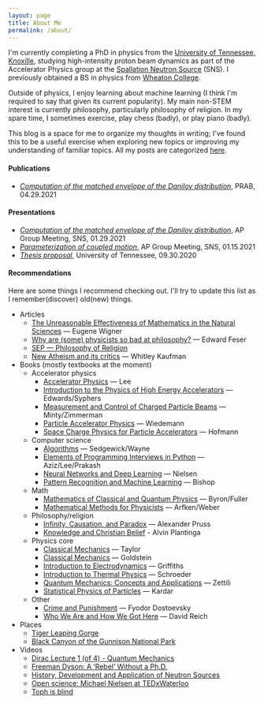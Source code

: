```yaml
---
layout: page
title: About Me
permalink: /about/
---
```


I'm currently completing a PhD in physics from the [University of Tennessee, Knoxille](http://physics.utk.edu), studying high-intensity proton beam dynamics as part of the Accelerator Physics group at the [Spallation Neutron Source](https://neutrons.ornl.gov/sns) (SNS). I previously obtained a BS in physics from [Wheaton College](https://www.wheaton.edu). 

Outside of physics, I enjoy learning about machine learning (I think I'm required to say that given its current popularity). My main non-STEM interest is currently philosophy, particularly philosophy of religion. In my spare time, I sometimes exercise, play chess (badly), or play piano (badly).

This blog is a space for me to organize my thoughts in writing; I've found this to be a useful exercise when exploring new topics or improving my understanding of familiar topics. All my posts are categorized [here](https://austin-hoover.github.io/blog/categories/).


#### Publications
* [*Computation of the matched envelope of the Danilov distribution*](https://doi.org/10.1103/PhysRevAccelBeams.24.044201), PRAB, 04.29.2021

#### Presentations
* [*Computation of the matched envelope of the Danilov distribution*](../_pages/presentations/2021-01-29_APgroup_matched_envelope.pdf), AP Group Meeting, SNS, 01.29.2021
* [*Parameterization of coupled motion*](../_pages/presentations/2021-01-15_APgroup_coupled_motion.pdf), AP Group Meeting, SNS, 01.15.2021
* [*Thesis proposal*](../_pages/presentations/2020-09-30_thesis_proposal.pdf), University of Tennessee, 09.30.2020

#### Recommendations 
Here are some things I recommend checking out. I'll try to update this list as I remember(discover) old(new) things.
* Articles
    * [The Unreasonable Effectiveness of Mathematics in the Natural Sciences](https://www.maths.ed.ac.uk/~v1ranick/papers/wigner.pdf) — Eugene Wigner
    * [Why are (some) physicists so bad at philosophy?](http://edwardfeser.blogspot.com/2011/02/why-are-some-physicists-so-bad-at.html) — Edward Feser
    * [SEP — Philosophy of Religion](https://plato.stanford.edu/entries/philosophy-religion/)
    * [New Atheism and its critics](https://onlinelibrary.wiley.com/doi/10.1111/phc3.12560) — Whitley Kaufman
* Books (mostly textbooks at the moment)
    * Accelerator physics
        * [Accelerator Physics](https://www.worldscientific.com/worldscibooks/10.1142/8335) — Lee
        * [Introduction to the Physics of High Energy Accelerators](https://www.amazon.com/Introduction-Physics-High-Energy-Accelerators/dp/0471551635) — Edwards/Syphers
        * [Measurement and Control of Charged Particle Beams](https://www.springer.com/gp/book/9783540441878t) — Minty/Zimmerman
        * [Particle Accelerator Physics](https://www.springer.com/gp/book/9783540490456) — Wiedemann
        * [Space Charge Physics for Particle Accelerators](https://link.springer.com/book/10.1007/978-3-319-62157-9) — Hofmann
    * Computer science
        * [Algorithms](https://www.amazon.com/dp/032157351X/ref=cm_sw_em_r_mt_dp_KS6HQWZ5R3MSDS71Z3RE?_encoding=UTF8&psc=1) — Sedgewick/Wayne 
        * [Elements of Programming Interviews in Python](https://www.amazon.com/Elements-Programming-Interviews-Insiders-Guide/dp/1479274836) — Aziz/Lee/Prakash
        * [Neural Networks and Deep Learning](http://neuralnetworksanddeeplearning.com) — Nielsen
        * [Pattern Recognition and Machine Learning](https://www.amazon.com/Pattern-Recognition-Learning-Information-Statistics/dp/0387310738) — Bishop
    * Math
        * [Mathematics of Classical and Quantum Physics](https://www.amazon.com/Mathematics-Classical-Quantum-Physics-Dover/dp/048667164X) — Byron/Fuller
        * [Mathematical Methods for Physicists](https://www.amazon.com/Mathematical-Methods-Physicists-Comprehensive-Guide/dp/0123846544) — Arfken/Weber
    * Philosophy/religion
        * [Infinity, Causation, and Paradox](https://www.amazon.com/Infinity-Causation-Paradox-Alexander-Pruss/dp/0198810334) — Alexander Pruss
        * [Knowledge and Christian Belief](https://www.amazon.com/Knowledge-Christian-Belief-Alvin-Plantinga/dp/0802872042) - Alvin Plantinga
    * Physics core
        * [Classical Mechanics](https://www.amazon.com/Classical-Mechanics-John-R-Taylor/dp/189138922X) — Taylor
        * [Classical Mechanics](https://www.amazon.com/Classical-Mechanics-3rd-Herbert-Goldstein/dp/0201657023) — Goldstein
        * [Introduction to Electrodynamics](https://www.amazon.com/Introduction-Electrodynamics-David-J-Griffiths/dp/1108420419) — Griffiths
        * [Introduction to Thermal Physics](https://www.amazon.com/Introduction-Thermal-Physics-Daniel-Schroeder/dp/0201380277) — Schroeder
        * [Quantum Mechanics: Concepts and Applications](https://www.amazon.com/Quantum-Mechanics-Applications-Nouredine-Zettili/dp/0470026790) — Zettili
        * [Statistical Physics of Particles](https://www.amazon.com/Statistical-Physics-Particles-Mehran-Kardar/dp/0521873428#customerReviews) — Kardar
    * Other
        * [Crime and Punishment](https://en.wikipedia.org/wiki/Crime_and_Punishment) — Fyodor Dostoevsky
        * [Who We Are and How We Got Here](https://www.amazon.com/Who-Are-How-Got-Here/dp/110187032X) — David Reich
* Places
    * [Tiger Leaping Gorge](https://en.wikipedia.org/wiki/Tiger_Leaping_Gorge)
    * [Black Canyon of the Gunnison National Park](https://en.wikipedia.org/wiki/Black_Canyon_of_the_Gunnison_National_Park)
* Videos
    * [Dirac Lecture 1 (of 4) - Quantum Mechanics](https://www.youtube.com/watch?v=vwYs8tTLZ24&list=LL&index=19)
    * [Freeman Dyson: A ‘Rebel’ Without a Ph.D.](https://www.youtube.com/watch?v=rlaPLvETBug&list=PLLo2UalP1aQ7yRc_w4UWtYZ8j9AR_lPmN&index=5)
    * [History, Development and Application of Neutron Sources](https://www.youtube.com/watch?v=IkDUrhrui3Q&list=LL&index=13)
    * [Open science: Michael Nielsen at TEDxWaterloo](https://www.youtube.com/watch?v=DnWocYKqvhw&list=PLLo2UalP1aQ6BN4juGvQMVoRvLQgx_iac&index=3)
    * [Toph is blind](https://www.youtube.com/watch?v=D7E-D1KvXxE&list=LL&index=48)
